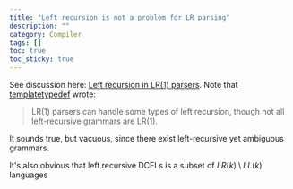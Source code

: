 ```yaml
---
title: "Left recursion is not a problem for LR parsing"
description: ""
category: Compiler
tags: []
toc: true
toc_sticky: true
---
```


See discussion here: [Left recursion in LR(1) parsers](https://stackoverflow.com/questions/21461974/left-recursion-in-lr1-parsers). Note that [templatetypedef](https://stackoverflow.com/a/21465204) wrote:

> LR(1) parsers can handle some types of left recursion, though not all left-recursive grammars are LR(1).

It sounds true, but vacuous, since there exist left-recursive yet ambiguous grammars.

It's also obvious that left recursive DCFLs is a subset of $LR(k) \setminus LL(k)$ languages 
